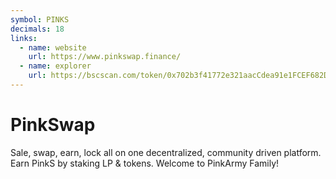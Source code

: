 ```yaml
---
symbol: PINKS
decimals: 18
links:
  - name: website
    url: https://www.pinkswap.finance/
  - name: explorer
    url: https://bscscan.com/token/0x702b3f41772e321aacCdea91e1FCEF682D21125D
---
```


# PinkSwap

Sale, swap, earn, lock all on one decentralized, community driven platform. Earn PinkS by staking LP & tokens. Welcome to PinkArmy Family!
